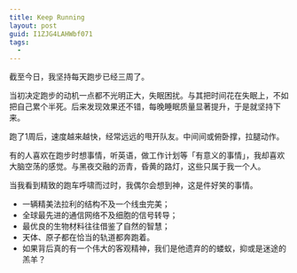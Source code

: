 ```yaml
---
title: Keep Running
layout: post
guid: I1ZJG4LAHWbf071
tags:
  - 
---
```


截至今日，我坚持每天跑步已经三周了。

当初决定跑步的动机一点都不光明正大，失眠困扰。与其把时间花在失眠上，不如把自己累个半死。后来发现效果还不错，每晚睡眠质量显著提升，于是就坚持下来。

跑了1周后，速度越来越快，经常远远的甩开队友。中间间或俯卧撑，拉腿动作。

有的人喜欢在跑步时想事情，听英语，做工作计划等「有意义的事情」，我却喜欢大脑空荡的感觉。与黑夜交融的沥青，昏黄的路灯，这些只属于我一个人。

当我看到精致的跑车呼啸而过时，我偶尔会想到神，这是件好笑的事情。

* 一辆精美法拉利的结构不及一个线虫完美；
* 全球最先进的通信网络不及细胞的信号转导；
* 最优良的生物材料往往借鉴了自然的智慧；
* 天体、原子都在恰当的轨道都奔跑着。
* 如果背后真的有一个伟大的客观精神，我们是他遗弃的的蝼蚁，抑或是迷途的羔羊？

